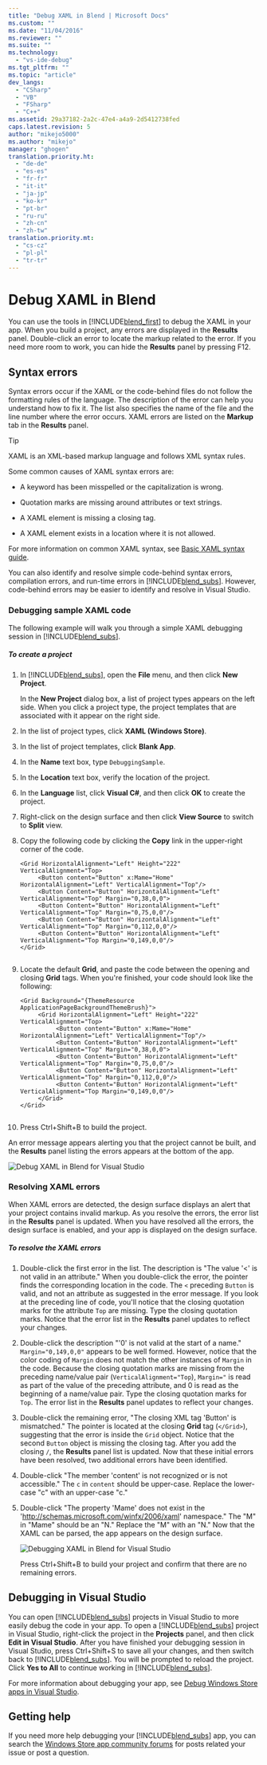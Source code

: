 ```yaml
---
title: "Debug XAML in Blend | Microsoft Docs"
ms.custom: ""
ms.date: "11/04/2016"
ms.reviewer: ""
ms.suite: ""
ms.technology: 
  - "vs-ide-debug"
ms.tgt_pltfrm: ""
ms.topic: "article"
dev_langs: 
  - "CSharp"
  - "VB"
  - "FSharp"
  - "C++"
ms.assetid: 29a37182-2a2c-47e4-a4a9-2d5412738fed
caps.latest.revision: 5
author: "mikejo5000"
ms.author: "mikejo"
manager: "ghogen"
translation.priority.ht: 
  - "de-de"
  - "es-es"
  - "fr-fr"
  - "it-it"
  - "ja-jp"
  - "ko-kr"
  - "pt-br"
  - "ru-ru"
  - "zh-cn"
  - "zh-tw"
translation.priority.mt: 
  - "cs-cz"
  - "pl-pl"
  - "tr-tr"
---
```

# Debug XAML in Blend
You can use the tools in [!INCLUDE[blend_first](../debugger/includes/blend_first_md.md)] to debug the XAML in your app. When you build a project, any errors are displayed in the **Results** panel. Double-click an error to locate the markup related to the error. If you need more room to work, you can hide the **Results** panel by pressing F12.  
  
## Syntax errors  
 Syntax errors occur if the XAML or the code-behind files do not follow the formatting rules of the language. The description of the error can help you understand how to fix it. The list also specifies the name of the file and the line number where the error occurs. XAML errors are listed on the **Markup** tab in the **Results** panel.  
  
> [!TIP]
>  XAML is an XML-based markup language and follows XML syntax rules.  
  
 Some common causes of XAML syntax errors are:  
  
-   A keyword has been misspelled or the capitalization is wrong.  
  
-   Quotation marks are missing around attributes or text strings.  
  
-   A XAML element is missing a closing tag.  
  
-   A XAML element exists in a location where it is not allowed.  
  
 For more information on common XAML syntax, see [Basic XAML syntax guide](http://go.microsoft.com/fwlink/?LinkId=329942).  
  
 You can also identify and resolve simple code-behind syntax errors, compilation errors, and run-time errors in [!INCLUDE[blend_subs](../debugger/includes/blend_subs_md.md)]. However, code-behind errors may be easier to identify and resolve in Visual Studio.  
  
### Debugging sample XAML code  
 The following example will walk you through a simple XAML debugging session in [!INCLUDE[blend_subs](../debugger/includes/blend_subs_md.md)].  
  
##### To create a project  
  
1.  In [!INCLUDE[blend_subs](../debugger/includes/blend_subs_md.md)], open the **File** menu, and then click **New Project**.  
  
     In the **New Project** dialog box, a list of project types appears on the left side. When you click a project type, the project templates that are associated with it appear on the right side.  
  
2.  In the list of project types, click **XAML (Windows Store)**.  
  
3.  In the list of project templates, click **Blank App**.  
  
4.  In the **Name** text box, type `DebuggingSample`.  
  
5.  In the **Location** text box, verify the location of the project.  
  
6.  In the **Language** list, click **Visual C#**, and then click **OK** to create the project.  
  
7.  Right-click on the design surface and then click **View Source** to switch to **Split** view.  
  
8.  Copy the following code by clicking the **Copy** link in the upper-right corner of the code.  
  
    ```  
    <Grid HorizontalAlignment="Left" Height="222" VerticalAlignment="Top>  
         <Button content="Button" x:Mame="Home" HorizontalAlignment="Left" VerticalAlignment="Top"/>  
         <Button Content="Button" HorizontalAlignment="Left" VerticalAlignment="Top" Margin="0,38,0,0">  
         <Button Content="Button" HorizontalAlignment="Left" VerticalAlignment="Top" Margin="0,75,0,0"/>  
         <Button Content="Button" HorizontalAlignment="Left" VerticalAlignment="Top" Margin="0,112,0,0"/>  
         <Button Content="Button" HorizontalAlignment="Left" VerticalAlignment="Top Margin="0,149,0,0"/>  
    </Grid>  
  
    ```  
  
9. Locate the default **Grid**, and paste the code between the opening and closing **Grid** tags. When you're finished, your code should look like the following:  
  
    ```  
    <Grid Background="{ThemeResource ApplicationPageBackgroundThemeBrush}">  
         <Grid HorizontalAlignment="Left" Height="222" VerticalAlignment="Top>  
              <Button content="Button" x:Mame="Home" HorizontalAlignment="Left" VerticalAlignment="Top"/>  
              <Button Content="Button" HorizontalAlignment="Left" VerticalAlignment="Top" Margin="0,38,0,0">  
              <Button Content="Button" HorizontalAlignment="Left" VerticalAlignment="Top" Margin="0,75,0,0"/>  
              <Button Content="Button" HorizontalAlignment="Left" VerticalAlignment="Top" Margin="0,112,0,0"/>  
              <Button Content="Button" HorizontalAlignment="Left" VerticalAlignment="Top Margin="0,149,0,0"/>  
         </Grid>  
    </Grid>  
  
    ```  
  
10. Press Ctrl+Shift+B to build the project.  
  
 An error message appears alerting you that the project cannot be built, and the **Results** panel listing the errors appears at the bottom of the app.  
  
 ![Debug XAML in Blend for Visual Studio](../debugger/media/blend_debugxaml_xaml.png "blend_debugXAML_XAML")  
  
### Resolving XAML errors  
 When XAML errors are detected, the design surface displays an alert that your project contains invalid markup. As you resolve the errors, the error list in the **Results** panel is updated. When you have resolved all the errors, the design surface is enabled, and your app is displayed on the design surface.  
  
##### To resolve the XAML errors  
  
1.  Double-click the first error in the list. The description is "The value '<' is not valid in an attribute." When you double-click the error, the pointer finds the corresponding location in the code. The `<` preceding `Button` is valid, and not an attribute as suggested in the error message. If you look at the preceding line of code, you'll notice that the closing quotation marks for the attribute `Top` are missing. Type the closing quotation marks. Notice that the error list in the **Results** panel updates to reflect your changes.  
  
2.  Double-click the description "'0' is not valid at the start of a name." `Margin="0,149,0,0"` appears to be well formed. However, notice that the color coding of `Margin` does not match the other instances of `Margin` in the code. Because the closing quotation marks are missing from the preceding name/value pair (`VerticalAlignment="Top`), `Margin="` is read as part of the value of the preceding attribute, and 0 is read as the beginning of a name/value pair. Type the closing quotation marks for `Top`. The error list in the **Results** panel updates to reflect your changes.  
  
3.  Double-click the remaining error, "The closing XML tag 'Button' is mismatched." The pointer is located at the closing **Grid** tag (`</Grid>`), suggesting that the error is inside the `Grid` object. Notice that the second `Button` object is missing the closing tag. After you add the closing `/`, the **Results** panel list is updated. Now that these initial errors have been resolved, two additional errors have been identified.  
  
4.  Double-click "The member 'content' is not recognized or is not accessible." The `c` in `content` should be upper-case. Replace the lower-case "c" with an upper-case "c."  
  
5.  Double-click "The property 'Mame' does not exist in the 'http://schemas.microsoft.com/winfx/2006/xaml' namespace." The "M" in "Mame" should be an "N." Replace the "M" with an "N." Now that the XAML can be parsed, the app appears on the design surface.  
  
     ![Debugging XAML in Blend for Visual Studio](../debugger/media/blend_debugartboard_xaml.png "blend_debugArtboard_XAML")  
  
     Press Ctrl+Shift+B to build your project and confirm that there are no remaining errors.  
  
## Debugging in Visual Studio  
 You can open [!INCLUDE[blend_subs](../debugger/includes/blend_subs_md.md)] projects in Visual Studio to more easily debug the code in your app. To open a [!INCLUDE[blend_subs](../debugger/includes/blend_subs_md.md)] project in Visual Studio, right-click the project in the **Projects** panel, and then click **Edit in Visual Studio**. After you have finished your debugging session in Visual Studio, press Ctrl+Shift+S to save all your changes, and then switch back to [!INCLUDE[blend_subs](../debugger/includes/blend_subs_md.md)]. You will be prompted to reload the project. Click **Yes to All** to continue working in [!INCLUDE[blend_subs](../debugger/includes/blend_subs_md.md)].  
  
 For more information about debugging your app, see [Debug Windows Store apps in Visual Studio](http://go.microsoft.com/fwlink/?LinkId=329944).  
  
## Getting help  
 If you need more help debugging your [!INCLUDE[blend_subs](../debugger/includes/blend_subs_md.md)] app, you can search the [Windows Store app community forums](http://go.microsoft.com/fwlink/?LinkId=280308) for posts related your issue or post a question.